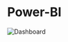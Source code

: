 # Power-BI
![Dashboard](https://github.com/user-attachments/assets/2de2bccb-ddcf-493f-ba8e-a6f527e9d574)
